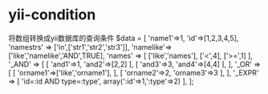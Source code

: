 # yii-condition
将数组转换成yii数据库的查询条件
		$data = [
				'name1'=>1,
				'id'=>[1,2,3,4,5],
				'namestrs' => ['in',['str1','str2','str3']],
				'namelike'=>['like','namelike','AND',TRUE],
				'names' => [
					['like','names'],
					['<',4],
					['>=',1]
				],
				'_AND' =>  [
					[
					 'and1'=>1,
					 'and2'=>[2,2]
					],
					[
					 'and3'=>3,
					 'and4'=>[4,4]
					],
				],
				'_OR' => [
					[
					 'orname1'=>['like','orname1'],
					],
					[
					 'orname2'=>2,
					 'orname3'=>3
					],
				],
				'_EXPR' => [
					 'id=:id AND type=:type',
					 array(':id'=>1,':type'=>2)
				],
			];
